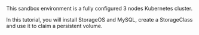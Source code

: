 This sandbox environment is a fully configured 3 nodes Kubernetes cluster.

In this tutorial, you will install StorageOS and MySQL, create a StorageClass and use it to claim a persistent volume.
